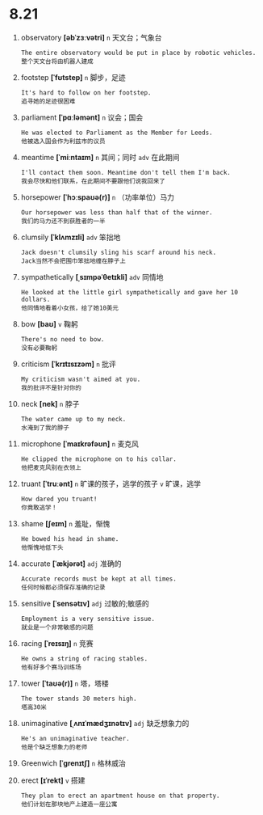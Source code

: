 # 8.21














1. observatory **[əbˈzɜːvətri]** `n` 天文台；气象台
    ```
    The entire observatory would be put in place by robotic vehicles.
    整个天文台将由机器人建成
    ```

2. footstep **[ˈfʊtstep]** `n` 脚步，足迹
    ```
    It's hard to follow on her footstep.
    追寻她的足迹很困难
    ```

3. parliament **[ˈpɑːləmənt]** `n` 议会；国会
    ```
    He was elected to Parliament as the Member for Leeds.
    他被选入国会作为利兹市的议员
    ```

4. meantime **[ˈmiːntaɪm]** `n` 其间；同时 `adv` 在此期间
    ```
    I'll contact them soon. Meantime don't tell them I'm back.
    我会尽快和他们联系，在此期间不要跟他们说我回来了
    ```

5. horsepower **[ˈhɔːspaʊə(r)]** `n` （功率单位）马力
    ```
    Our horsepower was less than half that of the winner.
    我们的马力还不到获胜者的一半
    ```

6. clumsily **[ˈklʌmzɪli]** `adv` 笨拙地
    ```
    Jack doesn't clumsily sling his scarf around his neck.
    Jack当然不会把围巾笨拙地缠在脖子上
    ```

7. sympathetically **[ˌsɪmpəˈθetɪkli]** `adv` 同情地
    ```
    He looked at the little girl sympathetically and gave her 10 dollars.
    他同情地看着小女孩，给了她10美元
    ```

8. bow **[baʊ]** `v` 鞠躬
    ```
    There's no need to bow.
    没有必要鞠躬
    ```

9. criticism **[ˈkrɪtɪsɪzəm]** `n` 批评
    ```
    My criticism wasn't aimed at you.
    我的批评不是针对你的
    ```

10. neck **[nek]** `n` 脖子
    ```
    The water came up to my neck.
    水淹到了我的脖子
    ```

11. microphone **[ˈmaɪkrəfəʊn]** `n` 麦克风
    ```
    He clipped the microphone on to his collar.
    他把麦克风别在衣领上
    ```

12. truant **[ˈtruːənt]** `n` 旷课的孩子，逃学的孩子 `v` 旷课，逃学
    ```
    How dared you truant!
    你竟敢逃学！
    ```

13. shame **[ʃeɪm]** `n` 羞耻，惭愧
    ```
    He bowed his head in shame.
    他惭愧地低下头
    ```

14. accurate **[ˈækjərət]** `adj` 准确的
    ```
    Accurate records must be kept at all times.
    任何时候都必须保存准确的记录
    ```

15. sensitive **[ˈsensətɪv]** `adj` 过敏的;敏感的
    ```
    Employment is a very sensitive issue.
    就业是一个非常敏感的问题
    ```

16. racing **[ˈreɪsɪŋ]** `n` 竞赛
    ```
    He owns a string of racing stables.
    他有好多个赛马训练场
    ```

17. tower **[ˈtaʊə(r)]** `n` 塔，塔楼
    ```
    The tower stands 30 meters high.
    塔高30米
    ```

18. unimaginative **[ˌʌnɪˈmædʒɪnətɪv]** `adj` 缺乏想象力的
    ```
    He's an unimaginative teacher.
    他是个缺乏想象力的老师
    ```

19. Greenwich **[ˈɡrenɪtʃ]** `n` 格林威治

20. erect **[ɪˈrekt]** `v` 搭建
    ```
    They plan to erect an apartment house on that property.
    他们计划在那块地产上建造一座公寓
    ```
